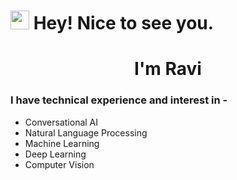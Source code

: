 <h1><img src="https://emojis.slackmojis.com/emojis/images/1531849430/4246/blob-sunglasses.gif?1531849430" width="30"/> Hey! Nice to see you.</h1>
<h1 align="center">I'm Ravi</h1>

### I have technical experience and interest in -
* Conversational AI 
* Natural Language Processing 
* Machine Learning
* Deep Learning
* Computer Vision
